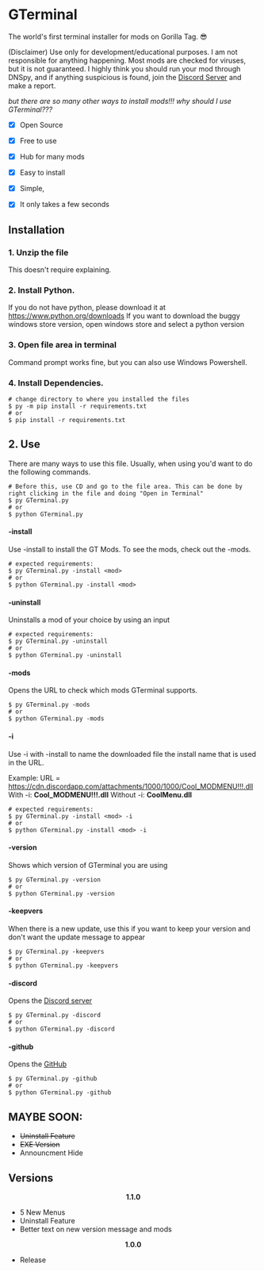 # GTerminal
The world's first terminal installer for mods on Gorilla Tag. 😎

(Disclaimer) Use only for development/educational purposes. I am not responsible for anything happening.
Most mods are checked for viruses, but it is not guaranteed. I highly think you should run your mod through DNSpy, and if anything suspicious is found, join the <a href="https://discord.gg/Fa36fvAdXE">Discord Server</a> and make a report.

*but there are so many other ways to install mods!!! why should I use GTerminal???*
- [x] Open Source
- [x] Free to use
- [x] Hub for many mods
- [x] Easy to install
- [x] Simple, 
- [x] It only takes a few seconds


## Installation
### 1. Unzip the file
This doesn't require explaining.

### 2. Install Python.
If you do not have python, please download it at https://www.python.org/downloads
If you want to download the buggy windows store version, open windows store and select a python version

### 3. Open file area in terminal
Command prompt works fine, but you can also use Windows Powershell.

### 4. Install Dependencies.
```console
# change directory to where you installed the files
$ py -m pip install -r requirements.txt
# or
$ pip install -r requirements.txt
```

## 2. Use
There are many ways to use this file. Usually, when using you'd want to do the following commands.
```console
# Before this, use CD and go to the file area. This can be done by right clicking in the file and doing "Open in Terminal"
$ py GTerminal.py
# or
$ python GTerminal.py
```

#### -install
Use -install to install the GT Mods. To see the mods, check out the -mods.
```console
# expected requirements:
$ py GTerminal.py -install <mod>
# or
$ python GTerminal.py -install <mod>
```
#### -uninstall
Uninstalls a mod of your choice by using an input
```console
# expected requirements:
$ py GTerminal.py -uninstall
# or
$ python GTerminal.py -uninstall
```
#### -mods
Opens the URL to check which mods GTerminal supports.
```console
$ py GTerminal.py -mods
# or
$ python GTerminal.py -mods
```
#### -i
Use -i with -install to name the downloaded file the install name that is used in the URL.

Example:
URL = https://cdn.discordapp.com/attachments/1000/1000/Cool_MODMENU!!!.dll
With -i:
**Cool_MODMENU!!!.dll**
Without -i:
**CoolMenu.dll**
```console
# expected requirements:
$ py GTerminal.py -install <mod> -i
# or
$ python GTerminal.py -install <mod> -i
```
#### -version
Shows which version of GTerminal you are using
```console
$ py GTerminal.py -version
# or
$ python GTerminal.py -version
```
#### -keepvers
When there is a new update, use this if you want to keep your version and don't want the update message to appear
```console
$ py GTerminal.py -keepvers
# or
$ python GTerminal.py -keepvers
```
#### -discord
Opens the <a href="https://discord.gg/Fa36fvAdXE">Discord server</a>
```console
$ py GTerminal.py -discord
# or
$ python GTerminal.py -discord
```
#### -github
Opens the <a href="https://github.com/Silentious/GTerminal">GitHub</a>
```console
$ py GTerminal.py -github
# or
$ python GTerminal.py -github
```

## MAYBE SOON:
- ~~Uninstall Feature~~
- ~~EXE Version~~
- Announcment Hide

## Versions

<div align="center">

**1.1.0**

</div>

- 5 New Menus
- Uninstall Feature
- Better text on new version message and mods


<div align="center">

**1.0.0**

</div>

- Release
